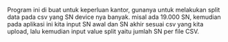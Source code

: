 Program ini di buat untuk keperluan kantor, gunanya untuk melakukan split data pada csv yang SN device nya banyak. misal ada 19.000 SN, kemudian pada aplikasi ini kita input SN awal dan SN akhir sesuai csv yang kita upload, lalu kemudian input value split yaitu jumlah SN per file CSV. 
